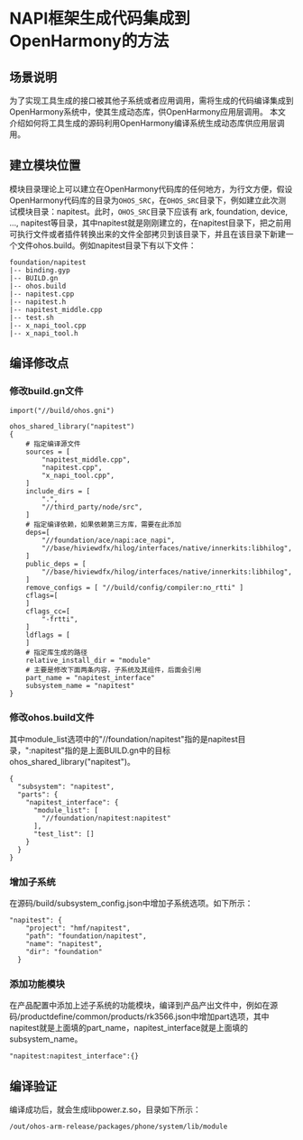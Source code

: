 # NAPI框架生成代码集成到OpenHarmony的方法

## 场景说明

为了实现工具生成的接口被其他子系统或者应用调用，需将生成的代码编译集成到OpenHarmony系统中，使其生成动态库，供OpenHarmony应用层调用。
本文介绍如何将工具生成的源码利用OpenHarmony编译系统生成动态库供应用层调用。

## 建立模块位置

模块目录理论上可以建立在OpenHarmony代码库的任何地方，为行文方便，假设OpenHarmony代码库的目录为`OHOS_SRC`，在`OHOS_SRC`目录下，例如建立此次测试模块目录：napitest。此时，`OHOS_SRC`目录下应该有 ark, foundation, device, …, napitest等目录，其中napitest就是刚刚建立的，在napitest目录下，把之前用可执行文件或者插件转换出来的文件全部拷贝到该目录下，并且在该目录下新建一个文件ohos.build。例如napitest目录下有以下文件：

    foundation/napitest
    |-- binding.gyp
    |-- BUILD.gn
    |-- ohos.build
    |-- napitest.cpp
    |-- napitest.h
    |-- napitest_middle.cpp
    |-- test.sh
    |-- x_napi_tool.cpp
    |-- x_napi_tool.h

## 编译修改点

### 修改build.gn文件

```
import("//build/ohos.gni")

ohos_shared_library("napitest")
{
    # 指定编译源文件
    sources = [
        "napitest_middle.cpp",
        "napitest.cpp",
        "x_napi_tool.cpp",
    ]
    include_dirs = [
        ".",
        "//third_party/node/src",
    ]
    # 指定编译依赖，如果依赖第三方库，需要在此添加
    deps=[
        "//foundation/ace/napi:ace_napi",
        "//base/hiviewdfx/hilog/interfaces/native/innerkits:libhilog",
    ]
    public_deps = [
        "//base/hiviewdfx/hilog/interfaces/native/innerkits:libhilog",
    ]
    remove_configs = [ "//build/config/compiler:no_rtti" ]
    cflags=[
    ]
    cflags_cc=[
        "-frtti",
    ]
    ldflags = [
    ]
    # 指定库生成的路径
    relative_install_dir = "module"
    # 主要是修改下面两条内容，子系统及其组件，后面会引用
    part_name = "napitest_interface"
    subsystem_name = "napitest"
}
```

### 修改ohos.build文件
其中module_list选项中的"//foundation/napitest"指的是napitest目录，":napitest"指的是上面BUILD.gn中的目标ohos_shared_library("napitest")。

```
{
  "subsystem": "napitest",
  "parts": {
    "napitest_interface": {
      "module_list": [
        "//foundation/napitest:napitest"
      ],
      "test_list": []
    }
  }
}
```

### 增加子系统

在源码/build/subsystem_config.json中增加子系统选项。如下所示：

```
"napitest": {
    "project": "hmf/napitest",
    "path": "foundation/napitest",
    "name": "napitest",
    "dir": "foundation"
  }
```

### 添加功能模块
在产品配置中添加上述子系统的功能模块，编译到产品产出文件中，例如在源码/productdefine/common/products/rk3566.json中增加part选项，其中napitest就是上面填的part_name，napitest_interface就是上面填的subsystem_name。

    "napitest:napitest_interface":{}

## 编译验证

编译成功后，就会生成libpower.z.so，目录如下所示：

    /out/ohos-arm-release/packages/phone/system/lib/module



